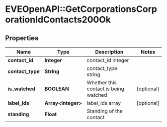 # EVEOpenAPI::GetCorporationsCorporationIdContacts200Ok

## Properties
Name | Type | Description | Notes
------------ | ------------- | ------------- | -------------
**contact_id** | **Integer** | contact_id integer | 
**contact_type** | **String** | contact_type string | 
**is_watched** | **BOOLEAN** | Whether this contact is being watched | [optional] 
**label_ids** | **Array&lt;Integer&gt;** | label_ids array | [optional] 
**standing** | **Float** | Standing of the contact | 


